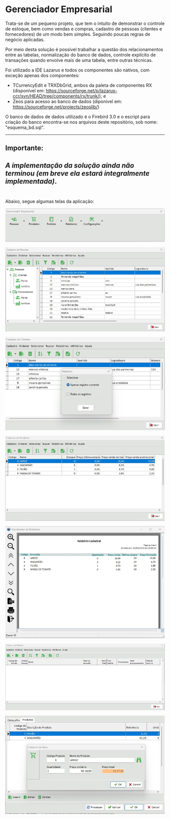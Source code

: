 # Gerenciador Empresarial

Trata-se de um pequeno projeto, que tem o intuito de demonstrar o controle de estoque, bem como vendas e compras, cadastro de pessoas (clientes e fornecedores) de um modo bem simples. Seguindo poucas regras de negócio aplicadas.

Por meio desta solução é possível trabalhar a questão dos relacionamentos entre as tabelas, normalização do banco de dados, controle explícito de transações quando envolve mais de uma tabela, entre outras técnicas.


Foi utilizado a IDE Lazarus e todos os componentes são nativos, com exceção apenas dos componentes:


* TCurrencyEdit e TRXDbGrid, ambos da paleta de componentes RX (disponível em: https://sourceforge.net/p/lazarus-ccr/svn/HEAD/tree/components/rx/trunk/); e
* Zeos para acesso ao banco de dados (diponível em: https://sourceforge.net/projects/zeoslib/)


O banco de dados de dados utilizado é o Firebird 3.0 e o escript para criação do banco encontra-se nos arquivos deste repositório, sob nome: "esquema_bd.sql".

---
## Importante:
*A implementação da solução ainda não terminou (em breve ela estará integralmente implementada)*.<br><Br>
---



Abaixo, segue algumas telas da aplicação:

![Tela principal](img/inicio.jpg)

![Cadastro de Pessoas](img/cad_pessoas.jpg)

![Cadastro de Clientes](img/cad_clientes.jpg)

![Cadastro de Produtos](img/cad_produtos.jpg)

![Relatório cadastral](img/rel_cadastral.jpg)

![Cadastro de Pedidos](img/cad_pedidos.jpg)

![Cadastro de Itens de Pedidos](img/itens_pedido.jpg)